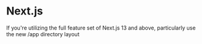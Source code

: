 # Next.js

If you're utilizing the full feature set of Next.js 13 and above, particularly use the new /app directory layout
